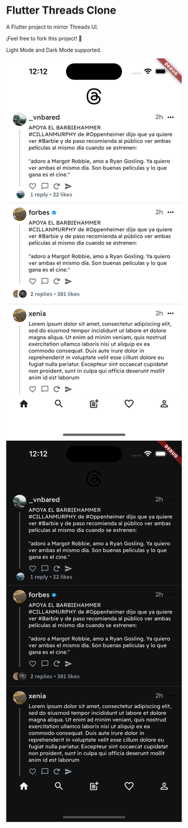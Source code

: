 # Flutter Threads Clone

A Flutter project to mirror Threads UI.

¡Feel free to fork this project! 🚀

Light Mode and Dark Mode supported.

![Preview Light Mode](/assets/images/simulator.png)
![Preview Dark Mode](/assets/images/simulator_dark.png)
